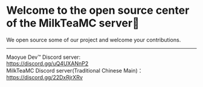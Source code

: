 # Welcome to the open source center of the MilkTeaMC server👋
We open source some of our project and welcome your contributions.   
***
Maoyue Dev™ Discord server:   
https://discord.gg/uQ4UXANnP2  
MilkTeaMC Discord server(Traditional Chinese Main)：  
https://discord.gg/22DxRjrXRv  
